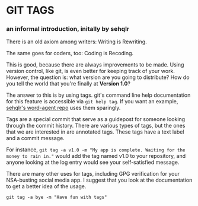 # GIT TAGS

### an informal introduction, initally by sehqlr

There is an old axiom among writers: Writing is Rewriting.

The same goes for coders, too: Coding is Recoding.

This is good, because there are always improvements to be made.
Using version control, like git, is even better for keeping track of your work.
However, the question is: what version are you going to distribute?
How do you tell the world that you're finally at **Version 1.0**?

The answer to this is by using tags. git's command line help documentation 
for this feature is accessible via `git help tag`. If you want an example,
[sehqlr's word-agent repo](https://github.com/sehqlr/word-agent) uses them
sparingly.

Tags are a special commit that serve as a guidepost for someone looking through
the commit history. There are various types of tags, but the ones that we are
interested in are annotated tags. These tags have a text label and a commit
message.

For instance, 
    `git tag -a v1.0 -m "My app is complete. Waiting for the money to rain in."`
would add the tag named v1.0 to your repository, and anyone looking at the log
entry would see your self-satisfied message.

There are many other uses for tags, including GPG verification for your
NSA-busting social media app. I suggest that you look at the documentation
to get a better idea of the usage.

`git tag -a bye -m "Have fun with tags"`

